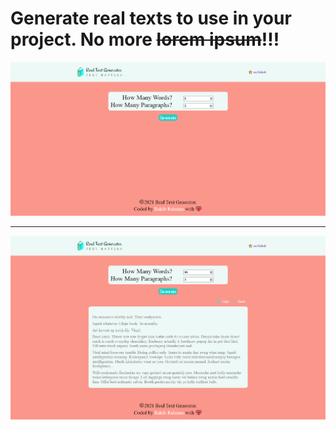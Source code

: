 # Generate real texts to use in your project. No more ~~lorem ipsum~~!!!

![ss](img/ss.png)

---

![ss](img/ss2.png)
